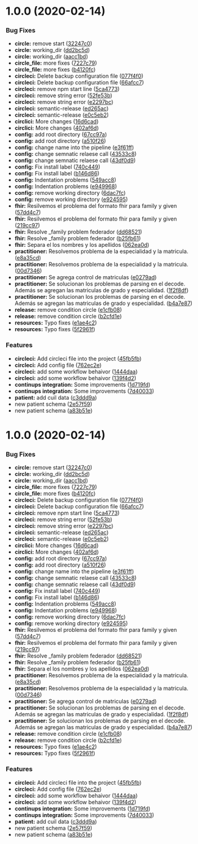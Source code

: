 # 1.0.0 (2020-02-14)


### Bug Fixes

* **circle:** remove start ([32247c0](https://github.com/andes/fhir/commit/32247c048e366db878d0be29f31fbd9775c834b0))
* **circle:** working_dir ([dd2bc5d](https://github.com/andes/fhir/commit/dd2bc5dd682fd9a84c44bce9467a891265c5b584))
* **circle:** working_dir ([aacc1bd](https://github.com/andes/fhir/commit/aacc1bddc1eb2e09a74c3a402ce172ab1fc346e1))
* **circle_file:** more fixes ([7227c79](https://github.com/andes/fhir/commit/7227c79b5b1f85d6fcfb1058f6d9d6c94161ae4c))
* **circle_file:** more fixes ([b4120fc](https://github.com/andes/fhir/commit/b4120fc36621e94f90e9dcf324b2b5db6b39cc18))
* **circleci:** Delete backup configuration file ([077f4f0](https://github.com/andes/fhir/commit/077f4f0fccf80a14c605a0427fef5094a09f8b90))
* **circleci:** Delete backup configuration file ([66afcc7](https://github.com/andes/fhir/commit/66afcc7e5e11f36f9e14150a730ee3c4c0398cbf))
* **circleci:** remove npm start line ([5ca4773](https://github.com/andes/fhir/commit/5ca4773be8d50246e1250614c73201913a5eb9ea))
* **circleci:** remove string error ([52fe53b](https://github.com/andes/fhir/commit/52fe53b93bdc3fac5c2a6f5510313a17ad5363c2))
* **circleci:** remove string error ([e2297bc](https://github.com/andes/fhir/commit/e2297bc647e289db5d95167fef005a193c459475))
* **circleci:** semantic-release ([ed265ac](https://github.com/andes/fhir/commit/ed265ac3e2cf9afca6896c71d44125bcc4c067be))
* **circleci:** semantic-release ([e0c5eb2](https://github.com/andes/fhir/commit/e0c5eb21044761e373f9d797158a45a00c5741a8))
* **circlici:** More changes ([16d6cad](https://github.com/andes/fhir/commit/16d6cad33cae2e1aa5e16c839c1050d311b8a955))
* **circlici:** More changes ([402af6d](https://github.com/andes/fhir/commit/402af6d4ab30b1dee0218e5a3c8a2ee8a8e05003))
* **config:** add root directory ([67cc97a](https://github.com/andes/fhir/commit/67cc97a7db2ea35a5edc4585dcdb7b1b30209d8f))
* **config:** add root directory ([a510f26](https://github.com/andes/fhir/commit/a510f26f3fccf6c2d0ea3b14dbd60630ec41ab15))
* **config:** change name into the pipeline ([e3f61ff](https://github.com/andes/fhir/commit/e3f61ff170162fe94aa363cb363d238f352f7c01))
* **config:** change semnatic relaese call ([43533c8](https://github.com/andes/fhir/commit/43533c8f2aee7e4b7d1088494e96a0804b017884))
* **config:** change semnatic relaese call ([43df0d9](https://github.com/andes/fhir/commit/43df0d9bb907b6e58a5271a39faecdda12cfcb55))
* **config:** Fix install label ([740c449](https://github.com/andes/fhir/commit/740c4492e7a6ad4e14a734d108d53a90148dd5f3))
* **config:** Fix install label ([b146d86](https://github.com/andes/fhir/commit/b146d86ba2c44f245cc109720afb592c79d602f5))
* **config:** Indentation problems ([549acc8](https://github.com/andes/fhir/commit/549acc80699dc079387dc8e9274887f233b73be6))
* **config:** Indentation problems ([e949968](https://github.com/andes/fhir/commit/e949968da3378c355c2fab41d7acc5eff210eca0))
* **config:** remove working directory ([6dac7fc](https://github.com/andes/fhir/commit/6dac7fcf6c09834ae5b71ad3965b745dd01895fd))
* **config:** remove working directory ([e924595](https://github.com/andes/fhir/commit/e924595145e9251d378fe89fad3c618a61997ddd))
* **fhir:** Resilvemos el problema del formato fhir para family y given ([57dd4c7](https://github.com/andes/fhir/commit/57dd4c7e52bcdbc1b3362777e9a1534ae1eed2a8))
* **fhir:** Resilvemos el problema del formato fhir para family y given ([219cc97](https://github.com/andes/fhir/commit/219cc9756205a1f87b69e9786353d50f715a1a75))
* **fhir:** Resolve _family problem federador ([dd68521](https://github.com/andes/fhir/commit/dd68521ff04a9dfff5e5c115758af2a24ed2260a))
* **fhir:** Resolve _family problem federador ([b25fb61](https://github.com/andes/fhir/commit/b25fb6199f8fdb171f6567b3ee45aa35dc1b2f45))
* **fhir:** Separa el los nombres y los apellidos ([062ea0d](https://github.com/andes/fhir/commit/062ea0dc9bec0f20bee37a4fe995b1255ac125fa))
* **practitioner:** Resolvemos problema de la especialidad y la matricula. ([e8a35cd](https://github.com/andes/fhir/commit/e8a35cd6b57e408b1f9f723a6fe301b5aa5e42fa))
* **practitioner:** Resolvemos problema de la especialidad y la matricula. ([00d7346](https://github.com/andes/fhir/commit/00d73465d9fcaebc1eaf2210182239e9b00d2bf2))
* **practitioner:** Se agrega control de matriculas ([e0279ad](https://github.com/andes/fhir/commit/e0279ada09692b8b62b707aedbac3e20f6256da5))
* **practitioner:** Se solucionan los problemas de parsing en el decode. Además se agregan las matriculas de grado y especialidad. ([1f2f8df](https://github.com/andes/fhir/commit/1f2f8df9cc5321fdaf01430de62f99505824aa9a))
* **practitioner:** Se solucionan los problemas de parsing en el decode. Además se agregan las matriculas de grado y especialidad. ([b4a7e87](https://github.com/andes/fhir/commit/b4a7e878e678d7f601b6b5ea012cff0c595155fc))
* **release:** remove condition circle ([e1cfb08](https://github.com/andes/fhir/commit/e1cfb0820afa13f4f0e6ab67dc9a481a549c7933))
* **release:** remove condition circle ([b2cfd1e](https://github.com/andes/fhir/commit/b2cfd1e2aa28f977ff0e8e217ce9c7d19ca6506b))
* **resources:** Typo fixes ([e1ae4c2](https://github.com/andes/fhir/commit/e1ae4c2b6ec2476be70e8f5f239f5a9c4388b910))
* **resources:** Typo fixes ([5f2961f](https://github.com/andes/fhir/commit/5f2961f6cc84e5d5a10684042557ce61c9c5acae))


### Features

* **circleci:** Add circleci file into the project ([45fb5fb](https://github.com/andes/fhir/commit/45fb5fbe7ff15faf8f982abc272e763a5342a3ae))
* **circleci:** Add config file ([762ec2e](https://github.com/andes/fhir/commit/762ec2ec576fee05d43d738e83cebe4cae343793))
* **circleci:** add some workflow behaivor ([1444daa](https://github.com/andes/fhir/commit/1444daa03781be4c9c1b0157a1604ced0809cee7))
* **circleci:** add some workflow behaivor ([139f4d2](https://github.com/andes/fhir/commit/139f4d2cf7c73eb4201837a0100b8ec04fa1efb7))
* **continups integration:** Some improvements ([1d719fd](https://github.com/andes/fhir/commit/1d719fd5b2ed4bfeb8fb5b0a53a476feee9c48f9))
* **continups integration:** Some improvements ([7d40033](https://github.com/andes/fhir/commit/7d40033e33438f18ec4b855fcde576be575c92bd))
* **patient:** add cuil data ([c3ddd9a](https://github.com/andes/fhir/commit/c3ddd9ac7d1bdbcbd0b54c36e08f7cc2cb20053d))
* new patient schema ([2e57f59](https://github.com/andes/fhir/commit/2e57f5938433d56a79278c563453633f6ecaf6dd))
* new patient schema ([a83b51e](https://github.com/andes/fhir/commit/a83b51e79259dd5b5e64d47ef8bbe0d0c450bca5))

# 1.0.0 (2020-02-14)


### Bug Fixes

* **circle:** remove start ([32247c0](https://github.com/andes/fhir/commit/32247c048e366db878d0be29f31fbd9775c834b0))
* **circle:** working_dir ([dd2bc5d](https://github.com/andes/fhir/commit/dd2bc5dd682fd9a84c44bce9467a891265c5b584))
* **circle:** working_dir ([aacc1bd](https://github.com/andes/fhir/commit/aacc1bddc1eb2e09a74c3a402ce172ab1fc346e1))
* **circle_file:** more fixes ([7227c79](https://github.com/andes/fhir/commit/7227c79b5b1f85d6fcfb1058f6d9d6c94161ae4c))
* **circle_file:** more fixes ([b4120fc](https://github.com/andes/fhir/commit/b4120fc36621e94f90e9dcf324b2b5db6b39cc18))
* **circleci:** Delete backup configuration file ([077f4f0](https://github.com/andes/fhir/commit/077f4f0fccf80a14c605a0427fef5094a09f8b90))
* **circleci:** Delete backup configuration file ([66afcc7](https://github.com/andes/fhir/commit/66afcc7e5e11f36f9e14150a730ee3c4c0398cbf))
* **circleci:** remove npm start line ([5ca4773](https://github.com/andes/fhir/commit/5ca4773be8d50246e1250614c73201913a5eb9ea))
* **circleci:** remove string error ([52fe53b](https://github.com/andes/fhir/commit/52fe53b93bdc3fac5c2a6f5510313a17ad5363c2))
* **circleci:** remove string error ([e2297bc](https://github.com/andes/fhir/commit/e2297bc647e289db5d95167fef005a193c459475))
* **circleci:** semantic-release ([ed265ac](https://github.com/andes/fhir/commit/ed265ac3e2cf9afca6896c71d44125bcc4c067be))
* **circleci:** semantic-release ([e0c5eb2](https://github.com/andes/fhir/commit/e0c5eb21044761e373f9d797158a45a00c5741a8))
* **circlici:** More changes ([16d6cad](https://github.com/andes/fhir/commit/16d6cad33cae2e1aa5e16c839c1050d311b8a955))
* **circlici:** More changes ([402af6d](https://github.com/andes/fhir/commit/402af6d4ab30b1dee0218e5a3c8a2ee8a8e05003))
* **config:** add root directory ([67cc97a](https://github.com/andes/fhir/commit/67cc97a7db2ea35a5edc4585dcdb7b1b30209d8f))
* **config:** add root directory ([a510f26](https://github.com/andes/fhir/commit/a510f26f3fccf6c2d0ea3b14dbd60630ec41ab15))
* **config:** change name into the pipeline ([e3f61ff](https://github.com/andes/fhir/commit/e3f61ff170162fe94aa363cb363d238f352f7c01))
* **config:** change semnatic relaese call ([43533c8](https://github.com/andes/fhir/commit/43533c8f2aee7e4b7d1088494e96a0804b017884))
* **config:** change semnatic relaese call ([43df0d9](https://github.com/andes/fhir/commit/43df0d9bb907b6e58a5271a39faecdda12cfcb55))
* **config:** Fix install label ([740c449](https://github.com/andes/fhir/commit/740c4492e7a6ad4e14a734d108d53a90148dd5f3))
* **config:** Fix install label ([b146d86](https://github.com/andes/fhir/commit/b146d86ba2c44f245cc109720afb592c79d602f5))
* **config:** Indentation problems ([549acc8](https://github.com/andes/fhir/commit/549acc80699dc079387dc8e9274887f233b73be6))
* **config:** Indentation problems ([e949968](https://github.com/andes/fhir/commit/e949968da3378c355c2fab41d7acc5eff210eca0))
* **config:** remove working directory ([6dac7fc](https://github.com/andes/fhir/commit/6dac7fcf6c09834ae5b71ad3965b745dd01895fd))
* **config:** remove working directory ([e924595](https://github.com/andes/fhir/commit/e924595145e9251d378fe89fad3c618a61997ddd))
* **fhir:** Resilvemos el problema del formato fhir para family y given ([57dd4c7](https://github.com/andes/fhir/commit/57dd4c7e52bcdbc1b3362777e9a1534ae1eed2a8))
* **fhir:** Resilvemos el problema del formato fhir para family y given ([219cc97](https://github.com/andes/fhir/commit/219cc9756205a1f87b69e9786353d50f715a1a75))
* **fhir:** Resolve _family problem federador ([dd68521](https://github.com/andes/fhir/commit/dd68521ff04a9dfff5e5c115758af2a24ed2260a))
* **fhir:** Resolve _family problem federador ([b25fb61](https://github.com/andes/fhir/commit/b25fb6199f8fdb171f6567b3ee45aa35dc1b2f45))
* **fhir:** Separa el los nombres y los apellidos ([062ea0d](https://github.com/andes/fhir/commit/062ea0dc9bec0f20bee37a4fe995b1255ac125fa))
* **practitioner:** Resolvemos problema de la especialidad y la matricula. ([e8a35cd](https://github.com/andes/fhir/commit/e8a35cd6b57e408b1f9f723a6fe301b5aa5e42fa))
* **practitioner:** Resolvemos problema de la especialidad y la matricula. ([00d7346](https://github.com/andes/fhir/commit/00d73465d9fcaebc1eaf2210182239e9b00d2bf2))
* **practitioner:** Se agrega control de matriculas ([e0279ad](https://github.com/andes/fhir/commit/e0279ada09692b8b62b707aedbac3e20f6256da5))
* **practitioner:** Se solucionan los problemas de parsing en el decode. Además se agregan las matriculas de grado y especialidad. ([1f2f8df](https://github.com/andes/fhir/commit/1f2f8df9cc5321fdaf01430de62f99505824aa9a))
* **practitioner:** Se solucionan los problemas de parsing en el decode. Además se agregan las matriculas de grado y especialidad. ([b4a7e87](https://github.com/andes/fhir/commit/b4a7e878e678d7f601b6b5ea012cff0c595155fc))
* **release:** remove condition circle ([e1cfb08](https://github.com/andes/fhir/commit/e1cfb0820afa13f4f0e6ab67dc9a481a549c7933))
* **release:** remove condition circle ([b2cfd1e](https://github.com/andes/fhir/commit/b2cfd1e2aa28f977ff0e8e217ce9c7d19ca6506b))
* **resources:** Typo fixes ([e1ae4c2](https://github.com/andes/fhir/commit/e1ae4c2b6ec2476be70e8f5f239f5a9c4388b910))
* **resources:** Typo fixes ([5f2961f](https://github.com/andes/fhir/commit/5f2961f6cc84e5d5a10684042557ce61c9c5acae))


### Features

* **circleci:** Add circleci file into the project ([45fb5fb](https://github.com/andes/fhir/commit/45fb5fbe7ff15faf8f982abc272e763a5342a3ae))
* **circleci:** Add config file ([762ec2e](https://github.com/andes/fhir/commit/762ec2ec576fee05d43d738e83cebe4cae343793))
* **circleci:** add some workflow behaivor ([1444daa](https://github.com/andes/fhir/commit/1444daa03781be4c9c1b0157a1604ced0809cee7))
* **circleci:** add some workflow behaivor ([139f4d2](https://github.com/andes/fhir/commit/139f4d2cf7c73eb4201837a0100b8ec04fa1efb7))
* **continups integration:** Some improvements ([1d719fd](https://github.com/andes/fhir/commit/1d719fd5b2ed4bfeb8fb5b0a53a476feee9c48f9))
* **continups integration:** Some improvements ([7d40033](https://github.com/andes/fhir/commit/7d40033e33438f18ec4b855fcde576be575c92bd))
* **patient:** add cuil data ([c3ddd9a](https://github.com/andes/fhir/commit/c3ddd9ac7d1bdbcbd0b54c36e08f7cc2cb20053d))
* new patient schema ([2e57f59](https://github.com/andes/fhir/commit/2e57f5938433d56a79278c563453633f6ecaf6dd))
* new patient schema ([a83b51e](https://github.com/andes/fhir/commit/a83b51e79259dd5b5e64d47ef8bbe0d0c450bca5))
